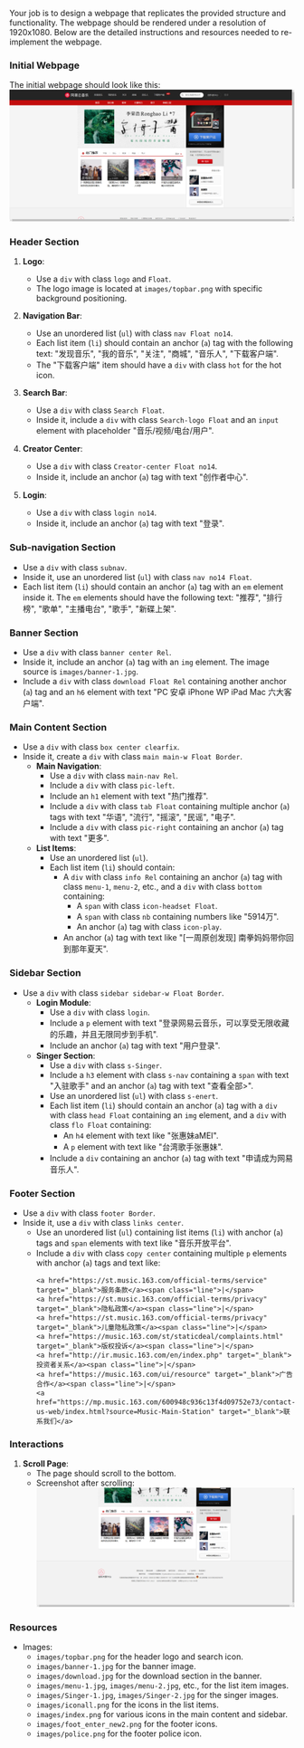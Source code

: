 
Your job is to design a webpage that replicates the provided structure and functionality. The webpage should be rendered under a resolution of 1920x1080. Below are the detailed instructions and resources needed to re-implement the webpage.

### Initial Webpage
The initial webpage should look like this:
![initial webpage](./_images/origin.png)

### Header Section
1. **Logo**: 
   - Use a `div` with class `logo` and `Float`.
   - The logo image is located at `images/topbar.png` with specific background positioning.
   
2. **Navigation Bar**:
   - Use an unordered list (`ul`) with class `nav Float no14`.
   - Each list item (`li`) should contain an anchor (`a`) tag with the following text: "发现音乐", "我的音乐", "关注", "商城", "音乐人", "下载客户端".
   - The "下载客户端" item should have a `div` with class `hot` for the hot icon.

3. **Search Bar**:
   - Use a `div` with class `Search Float`.
   - Inside it, include a `div` with class `Search-logo Float` and an `input` element with placeholder "音乐/视频/电台/用户".

4. **Creator Center**:
   - Use a `div` with class `Creator-center Float no14`.
   - Inside it, include an anchor (`a`) tag with text "创作者中心".

5. **Login**:
   - Use a `div` with class `login no14`.
   - Inside it, include an anchor (`a`) tag with text "登录".

### Sub-navigation Section
- Use a `div` with class `subnav`.
- Inside it, use an unordered list (`ul`) with class `nav no14 Float`.
- Each list item (`li`) should contain an anchor (`a`) tag with an `em` element inside it. The `em` elements should have the following text: "推荐", "排行榜", "歌单", "主播电台", "歌手", "新碟上架".

### Banner Section
- Use a `div` with class `banner center Rel`.
- Inside it, include an anchor (`a`) tag with an `img` element. The image source is `images/banner-1.jpg`.
- Include a `div` with class `download Float Rel` containing another anchor (`a`) tag and an `h6` element with text "PC 安卓 iPhone WP iPad Mac 六大客户端".

### Main Content Section
- Use a `div` with class `box center clearfix`.
- Inside it, create a `div` with class `main main-w Float Border`.
  - **Main Navigation**:
    - Use a `div` with class `main-nav Rel`.
    - Include a `div` with class `pic-left`.
    - Include an `h1` element with text "热门推荐".
    - Include a `div` with class `tab Float` containing multiple anchor (`a`) tags with text "华语", "流行", "摇滚", "民谣", "电子".
    - Include a `div` with class `pic-right` containing an anchor (`a`) tag with text "更多".
  - **List Items**:
    - Use an unordered list (`ul`).
    - Each list item (`li`) should contain:
      - A `div` with class `info Rel` containing an anchor (`a`) tag with class `menu-1`, `menu-2`, etc., and a `div` with class `bottom` containing:
        - A `span` with class `icon-headset Float`.
        - A `span` with class `nb` containing numbers like "5914万".
        - An anchor (`a`) tag with class `icon-play`.
      - An anchor (`a`) tag with text like "[一周原创发现] 南拳妈妈带你回到那年夏天".

### Sidebar Section
- Use a `div` with class `sidebar sidebar-w Float Border`.
  - **Login Module**:
    - Use a `div` with class `login`.
    - Include a `p` element with text "登录网易云音乐，可以享受无限收藏的乐趣，并且无限同步到手机".
    - Include an anchor (`a`) tag with text "用户登录".
  - **Singer Section**:
    - Use a `div` with class `s-Singer`.
    - Include a `h3` element with class `s-nav` containing a `span` with text "入驻歌手" and an anchor (`a`) tag with text "查看全部>".
    - Use an unordered list (`ul`) with class `s-enert`.
    - Each list item (`li`) should contain an anchor (`a`) tag with a `div` with class `head Float` containing an `img` element, and a `div` with class `flo Float` containing:
      - An `h4` element with text like "张惠妹aMEI".
      - A `p` element with text like "台湾歌手张惠妹".
    - Include a `div` containing an anchor (`a`) tag with text "申请成为网易音乐人".

### Footer Section
- Use a `div` with class `footer Border`.
- Inside it, use a `div` with class `links center`.
  - Use an unordered list (`ul`) containing list items (`li`) with anchor (`a`) tags and `span` elements with text like "音乐开放平台".
  - Include a `div` with class `copy center` containing multiple `p` elements with anchor (`a`) tags and text like:
    ```
    <a href="https://st.music.163.com/official-terms/service" target="_blank">服务条款</a><span class="line">|</span>
    <a href="https://st.music.163.com/official-terms/privacy" target="_blank">隐私政策</a><span class="line">|</span>
    <a href="https://st.music.163.com/official-terms/privacy" target="_blank">儿童隐私政策</a><span class="line">|</span>
    <a href="https://music.163.com/st/staticdeal/complaints.html" target="_blank">版权投诉</a><span class="line">|</span>
    <a href="http://ir.music.163.com/en/index.php" target="_blank">投资者关系</a><span class="line">|</span>
    <a href="https://music.163.com/ui/resource" target="_blank">广告合作</a><span class="line">|</span>
    <a href="https://mp.music.163.com/600948c936c13f4d09752e73/contact-us-web/index.html?source=Music-Main-Station" target="_blank">联系我们</a>
    ```

### Interactions
1. **Scroll Page**:
   - The page should scroll to the bottom.
   - Screenshot after scrolling: ![scrolled webpage](./_images/origin_scrolled.png)

   
   

### Resources
- Images:
  - `images/topbar.png` for the header logo and search icon.
  - `images/banner-1.jpg` for the banner image.
  - `images/download.jpg` for the download section in the banner.
  - `images/menu-1.jpg`, `images/menu-2.jpg`, etc., for the list item images.
  - `images/Singer-1.jpg`, `images/Singer-2.jpg` for the singer images.
  - `images/iconall.png` for the icons in the list items.
  - `images/index.png` for various icons in the main content and sidebar.
  - `images/foot_enter_new2.png` for the footer icons.
  - `images/police.png` for the footer police icon.
